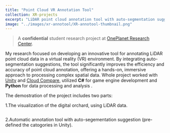 ```yaml
---
title: "Point Cloud VR Annotation Tool"
collection: XR-projects
excerpt: "LiDAR point cloud annotation tool with auto-segmentation suggection in VR environment."
image: "../images/xr-annotool/XR-annotool-thumbnail.png"
---
```

> A **confidential** student research project at [OnePlanet Research Center](https://www.oneplanetresearch.nl/).

 My research focused on developing an innovative tool for annotating LiDAR point cloud data in a virtual reality (VR) environment. By integrating auto-segmentation suggestions, the tool significantly improves the efficiency and accuracy of point cloud annotation, offering a hands-on, immersive approach to processing complex spatial data. Whole project worked with [Unity](https://unity.com/) and [Cloud Compare](https://www.danielgm.net/cc/), utilized **C#** for game engine development and **Python** for data processing and analysis .

The demostration of the project includes two parts:

1.The visualization of the digital orchard, using LiDAR data.

<img src="{{site.url}}/images/xr-annotool/XR-annotool-visual.png" alt="">

2.Automatic annotation tool with auto-segementation suggestion (pre-defined the catogories in Unity).

<img src="{{site.url}}/images/xr-annotool/XR-annotool-seg.png" alt="" >
